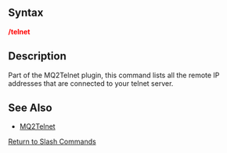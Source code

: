 ## Syntax

**<span style="color:red">/telnet</span>**

## Description

Part of the MQ2Telnet plugin, this command lists all the remote IP addresses that are connected to your telnet server.

## See Also

-   [MQ2Telnet](../plugins/mq2telnet.md)

[Return to Slash Commands](slash-commands.md)


